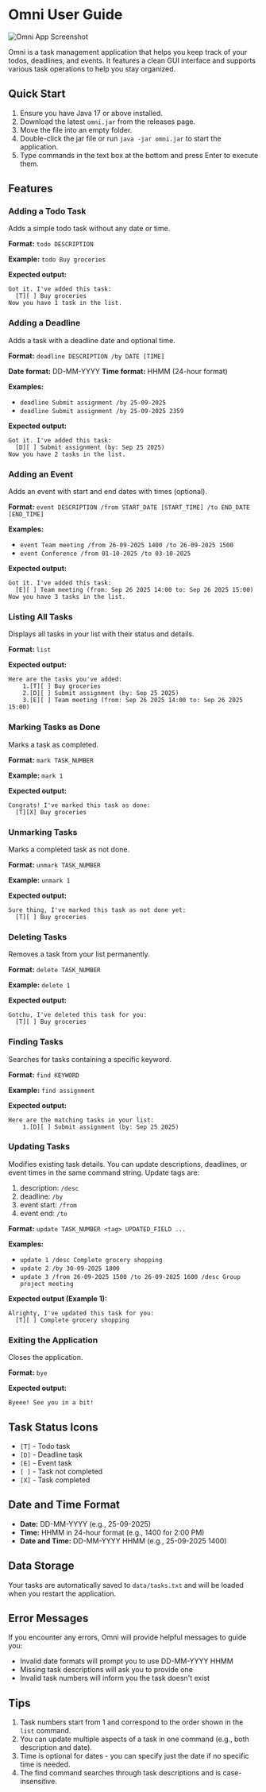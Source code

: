 # Omni User Guide

![Omni App Screenshot](Ui.png)

Omni is a task management application that helps you keep track of your todos, deadlines, and events. It features a clean GUI interface and supports various task operations to help you stay organized.

## Quick Start

1. Ensure you have Java 17 or above installed.
2. Download the latest `omni.jar` from the releases page.
3. Move the file into an empty folder.
4. Double-click the jar file or run `java -jar omni.jar` to start the application.
5. Type commands in the text box at the bottom and press Enter to execute them.

## Features

### Adding a Todo Task

Adds a simple todo task without any date or time.

**Format:** `todo DESCRIPTION`

**Example:** `todo Buy groceries`

**Expected output:**
```
Got it. I've added this task:
  [T][ ] Buy groceries
Now you have 1 task in the list.
```

### Adding a Deadline

Adds a task with a deadline date and optional time.

**Format:** `deadline DESCRIPTION /by DATE [TIME]`

**Date format:** DD-MM-YYYY
**Time format:** HHMM (24-hour format)

**Examples:** 
- `deadline Submit assignment /by 25-09-2025`
- `deadline Submit assignment /by 25-09-2025 2359`

**Expected output:**
```
Got it. I've added this task:
  [D][ ] Submit assignment (by: Sep 25 2025)
Now you have 2 tasks in the list.
```

### Adding an Event

Adds an event with start and end dates with times (optional).

**Format:** `event DESCRIPTION /from START_DATE [START_TIME] /to END_DATE [END_TIME]`

**Examples:**
- `event Team meeting /from 26-09-2025 1400 /to 26-09-2025 1500`
- `event Conference /from 01-10-2025 /to 03-10-2025`

**Expected output:**
```
Got it. I've added this task:
  [E][ ] Team meeting (from: Sep 26 2025 14:00 to: Sep 26 2025 15:00)
Now you have 3 tasks in the list.
```

### Listing All Tasks

Displays all tasks in your list with their status and details.

**Format:** `list`

**Expected output:**
```
Here are the tasks you've added:
    1.[T][ ] Buy groceries
    2.[D][ ] Submit assignment (by: Sep 25 2025)
    3.[E][ ] Team meeting (from: Sep 26 2025 14:00 to: Sep 26 2025 15:00)
```

### Marking Tasks as Done

Marks a task as completed.

**Format:** `mark TASK_NUMBER`

**Example:** `mark 1`

**Expected output:**
```
Congrats! I've marked this task as done:
  [T][X] Buy groceries
```

### Unmarking Tasks

Marks a completed task as not done.

**Format:** `unmark TASK_NUMBER`

**Example:** `unmark 1`

**Expected output:**
```
Sure thing, I've marked this task as not done yet:
  [T][ ] Buy groceries
```

### Deleting Tasks

Removes a task from your list permanently.

**Format:** `delete TASK_NUMBER`

**Example:** `delete 1`

**Expected output:**
```
Gotchu, I've deleted this task for you:
  [T][ ] Buy groceries
```

### Finding Tasks

Searches for tasks containing a specific keyword.

**Format:** `find KEYWORD`

**Example:** `find assignment`

**Expected output:**
```
Here are the matching tasks in your list:
    1.[D][ ] Submit assignment (by: Sep 25 2025)
```

### Updating Tasks

Modifies existing task details. You can update descriptions, deadlines, or event times in the same command string.
Update tags are:
1. description: `/desc`
2. deadline: `/by`
3. event start: `/from`
4. event end: `/to`

**Format:** `update TASK_NUMBER <tag> UPDATED_FIELD ...`


**Examples:**
- `update 1 /desc Complete grocery shopping`
- `update 2 /by 30-09-2025 1800`
- `update 3 /from 26-09-2025 1500 /to 26-09-2025 1600 /desc Group project meeting`

**Expected output (Example 1):**
```
Alrighty, I've updated this task for you:
  [T][ ] Complete grocery shopping
```

### Exiting the Application

Closes the application.

**Format:** `bye`

**Expected output:**
```
Byeee! See you in a bit!
```

## Task Status Icons

- `[T]` - Todo task
- `[D]` - Deadline task  
- `[E]` - Event task
- `[ ]` - Task not completed
- `[X]` - Task completed

## Date and Time Format

- **Date:** DD-MM-YYYY (e.g., 25-09-2025)
- **Time:** HHMM in 24-hour format (e.g., 1400 for 2:00 PM)
- **Date and Time:** DD-MM-YYYY HHMM (e.g., 25-09-2025 1400)

## Data Storage

Your tasks are automatically saved to `data/tasks.txt` and will be loaded when you restart the application.

## Error Messages

If you encounter any errors, Omni will provide helpful messages to guide you:
- Invalid date formats will prompt you to use DD-MM-YYYY HHMM
- Missing task descriptions will ask you to provide one
- Invalid task numbers will inform you the task doesn't exist

## Tips

1. Task numbers start from 1 and correspond to the order shown in the `list` command.
2. You can update multiple aspects of a task in one command (e.g., both description and date).
3. Time is optional for dates - you can specify just the date if no specific time is needed.
4. The find command searches through task descriptions and is case-insensitive.
